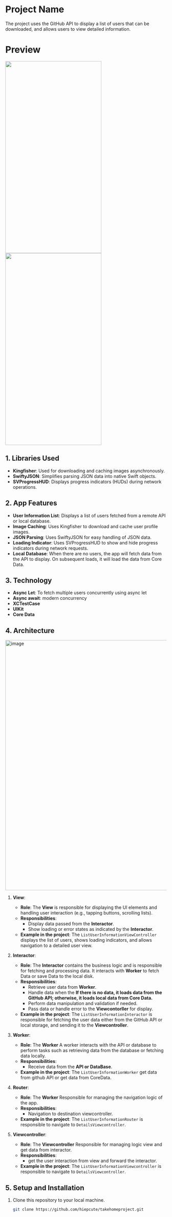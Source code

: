 # Project Name

The project uses the GitHub API to display a list of users that can be downloaded, and allows users to view detailed information.
# Preview
<img src="https://github.com/user-attachments/assets/26b65862-fcc6-4b35-afc7-2cfaa6bdaf6f" width="300" height="600" />
<img src="https://github.com/user-attachments/assets/4c8a3ad3-453d-44f5-8340-b481a3bb1817" width="300" height="600" />





## 1. Libraries Used

- **Kingfisher**: Used for downloading and caching images asynchronously.
- **SwiftyJSON**: Simplifies parsing JSON data into native Swift objects.
- **SVProgressHUD**: Displays progress indicators (HUDs) during network operations.

## 2. App Features

- **User Information List**: Displays a list of users fetched from a remote API or local database.
- **Image Caching**: Uses Kingfisher to download and cache user profile images.
- **JSON Parsing**: Uses SwiftyJSON for easy handling of JSON data.
- **Loading Indicator**: Uses SVProgressHUD to show and hide progress indicators during network requests.
- **Local Database**: When there are no users, the app will fetch data from the API to display. On subsequent loads, it will load the data from Core Data.

## 3. Technology
- **Async Let**: To fetch multiple users concurrently using async let
- **Async await**: modern concurrency
- **XCTestCase**
- **UIKit**
- **Core Data**

## 4. Architecture
<img width="782" alt="image" src="https://github.com/user-attachments/assets/5d65b177-eff2-4215-99d6-e23c4db47cf5" />

1. **View**: 
   - **Role**: The **View** is responsible for displaying the UI elements and handling user interaction (e.g., tapping buttons, scrolling lists).
   - **Responsibilities**:
     - Display data passed from the **Interactor**.
     - Show loading or error states as indicated by the **Interactor**.
   - **Example in the project**: The `ListUserInformationViewController` displays the list of users, shows loading indicators, and allows navigation to a detailed user view.

2. **Interactor**:
   - **Role**: The **Interactor** contains the business logic and is responsible for fetching and processing data. It interacts with **Worker** to fetch Data or save Data to the local disk.
   - **Responsibilities**:
     - Retrieve user data from **Worker**.
     - Handle data when the **If there is no data, it loads data from the GitHub API; otherwise, it loads local data from Core Data.**
     - Perform data manipulation and validation if needed.
     - Pass data or handle error to the **Viewcontorller** for display.
   - **Example in the project**: The `ListUserInformationInteractor` is responsible for fetching the user data either from the GitHub API or local storage, and sending it to the **Viewcontroller**.

3. **Worker**:
   - **Role**: The **Worker** A worker interacts with the API or database to perform tasks such as retrieving data from the database or fetching data locally.
   - **Responsibilities**:
     - Receive data from the **API or DataBase**.
   - **Example in the project**: The `ListUserInformationWorker` get data from github API or get data from CoreData.

4. **Router**:
   - **Role**: The **Worker** Responsible for managing the navigation logic of the app.
   - **Responsibilities**:
     - Navigation to destination viewcontroller.
   - **Example in the project**: The `ListUserInformationRouter` is responsible to navigate to `DetailsViewcontroller`.
  
   
5. **Viewcontroller**:
   - **Role**: The **Viewcontroller** Responsible for managing logic view and get data from interactor.
   - **Responsibilities**:
     - get the user interaction from view and forward the interactor.
   - **Example in the project**: The `ListUserInformationViewcontroller` is responsible to navigate to `DetailsViewcontroller`.


## 5. Setup and Installation

1. Clone this repository to your local machine.
   ```bash
   git clone https://github.com/hiepcute/takehomeproject.git
